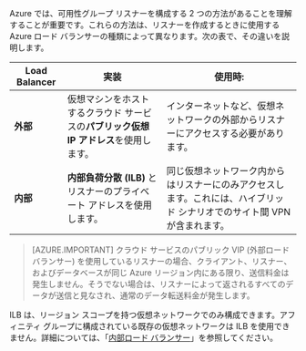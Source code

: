 Azure では、可用性グループ リスナーを構成する 2 つの方法があることを理解することが重要です。これらの方法は、リスナーを作成するときに使用する Azure ロード バランサーの種類によって異なります。次の表で、その違いを説明します。

| Load Balancer | 実装 | 使用時: |
| ------------- | -------------- | ----------- |
| **外部** | 仮想マシンをホストするクラウド サービスの**パブリック仮想 IP アドレス**を使用します。 | インターネットなど、仮想ネットワークの外部からリスナーにアクセスする必要があります。 |
| **内部** | **内部負荷分散 (ILB)** とリスナーのプライベート アドレスを使用します。 | 同じ仮想ネットワーク内からはリスナーにのみアクセスします。これには、ハイブリッド シナリオでのサイト間 VPN が含まれます。 |

>[AZURE.IMPORTANT] クラウド サービスのパブリック VIP (外部ロード バランサー) を使用しているリスナーの場合、クライアント、リスナー、およびデータベースが同じ Azure リージョン内にある限り、送信料金は発生しません。そうでない場合は、リスナーによって返されるすべてのデータが送信と見なされ、通常のデータ転送料金が発生します。

ILB は、リージョン スコープを持つ仮想ネットワークでのみ構成できます。アフィニティ グループに構成されている既存の仮想ネットワークは ILB を使用できません。詳細については、「[内部ロード バランサー](../articles/load-balancer/load-balancer-internal-overview.md)」を参照してください。

